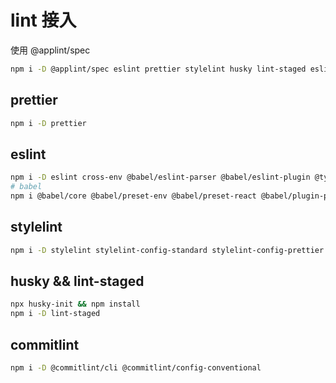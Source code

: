 # lint 接入

使用 @applint/spec

```bash
npm i -D @applint/spec eslint prettier stylelint husky lint-staged eslint-config-prettier eslint-formatter-pretty stylelint-config-prettier prettier-eslint
```

## prettier

```bash
npm i -D prettier
```

## eslint

```bash
npm i -D eslint cross-env @babel/eslint-parser @babel/eslint-plugin @typescript-eslint/parser @typescript-eslint/eslint-plugin eslint-config-airbnb-base eslint-plugin-react eslint-plugin-react-hooks prettier-eslint eslint-config-airbnb-typescript eslint-formatter-pretty eslint-plugin-eslint-comments eslint-plugin-promise eslint-config-prettier
# babel
npm i @babel/core @babel/preset-env @babel/preset-react @babel/plugin-proposal-decorators @babel/plugin-proposal-class-properties
```

## stylelint

```bash
npm i -D stylelint stylelint-config-standard stylelint-config-prettier stylelint-config-css-modules stylelint-config-rational-order stylelint-no-unsupported-browser-features stylelint-order stylelint-declaration-block-no-ignored-properties
```

## husky && lint-staged

```bash
npx husky-init && npm install
npm i -D lint-staged
```

## commitlint

```bash
npm i -D @commitlint/cli @commitlint/config-conventional
```
